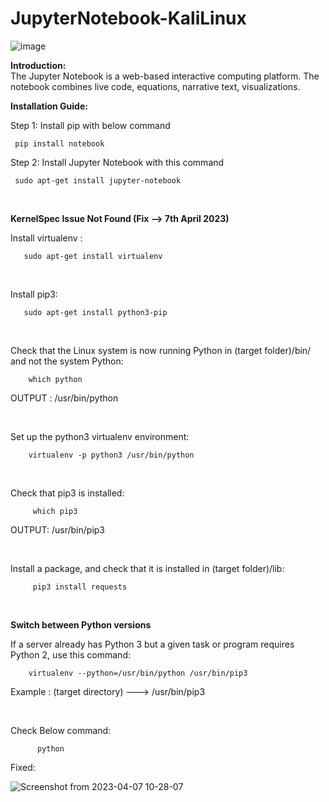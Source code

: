 # JupyterNotebook-KaliLinux
![image](https://user-images.githubusercontent.com/120317751/213877070-366d6c2d-0d13-434b-948f-78ab3b846d79.png)


<b>Introduction:</b>
<br>
The Jupyter Notebook is a web-based interactive computing platform. The notebook combines live code, equations, narrative text, visualizations.
<br>

<b>Installation Guide:</b>
<br>

Step 1: Install pip with below command

     pip install notebook
     
Step 2: Install Jupyter Notebook with this command

     sudo apt-get install jupyter-notebook
     
<br>

<b>KernelSpec Issue Not Found (Fix --> 7th April 2023)</b>

Install virtualenv :

       sudo apt-get install virtualenv
       
<br>

Install pip3:

       sudo apt-get install python3-pip
       
<br>

Check that the Linux system is now running Python in (target folder)/bin/ and not the system Python:

        which python
        
 
OUTPUT :   /usr/bin/python 

<BR>

Set up the python3 virtualenv environment:

        virtualenv -p python3 /usr/bin/python
        
<BR>

Check that pip3 is installed:

         which pip3
         

OUTPUT: /usr/bin/pip3

<br>

Install a package, and check that it is installed in (target folder)/lib:

         pip3 install requests
         
<br>

<b> Switch between Python versions </b>


If a server already has Python 3 but a given task or program requires Python 2, use this command:

        virtualenv --python=/usr/bin/python /usr/bin/pip3 

Example : (target directory) ---> /usr/bin/pip3

<br>

Check Below command:

          python 
          
Fixed:

![Screenshot from 2023-04-07 10-28-07](https://user-images.githubusercontent.com/120317751/230544025-10a8963d-9c7a-4760-9482-504c23226f0a.png)


     

